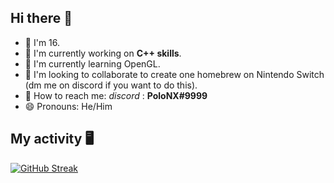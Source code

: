 ## Hi there 👋

- 🍰 I'm 16.
- 🔭 I'm currently working on **C++ skills**.
- 🌱 I'm currently learning OpenGL.
- 👯 I'm looking to collaborate to create one homebrew on Nintendo Switch (dm me on discord if you want to do this).
- 📮 How to reach me: _discord_ : **PoloNX#9999**
- 😄 Pronouns: He/Him

## My activity 🖥️ 

[![GitHub Streak](https://github-readme-streak-stats.herokuapp.com?user=PoloNX&theme=tokyonight&date_format=M%20j%5B%2C%20Y%5D)](https://git.io/streak-stats) 
  
